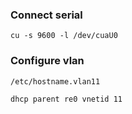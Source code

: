 ### Connect serial

```
cu -s 9600 -l /dev/cuaU0
```

### Configure vlan

`/etc/hostname.vlan11`
```
dhcp parent re0 vnetid 11
```
